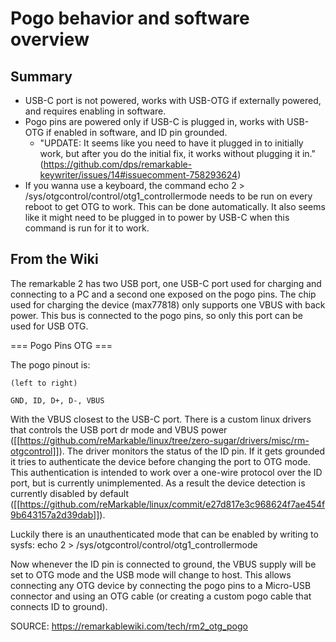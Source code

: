 # Pogo behavior and software overview

## Summary

- USB-C port is not powered, works with USB-OTG if externally powered, and requires enabling in software.
- Pogo pins are powered only if USB-C is plugged in, works with USB-OTG if enabled in software, and ID pin grounded.
    - "UPDATE: It seems like you need to have it plugged in to initially work, but after you do the initial fix, it works without plugging it in." (https://github.com/dps/remarkable-keywriter/issues/14#issuecomment-758293624)
- If you wanna use a keyboard, the command echo 2 > /sys/otgcontrol/control/otg1_controllermode needs to be run on every reboot to get OTG to work. This can be done automatically. It also seems like it might need to be plugged in to power by USB-C when this command is run for it to work. 

## From the Wiki

The remarkable 2 has two USB port, one USB-C port used for charging and connecting to a PC and a second one exposed on the pogo pins.
The chip used for charging the device (max77818) only supports one VBUS with back power. This bus is connected to the pogo pins, so only this port can be used for USB OTG.

=== Pogo Pins OTG ===

The pogo pinout is:

    (left to right)  
    
    GND, ID, D+, D-, VBUS

With the VBUS closest to the USB-C port. There is a custom linux drivers that controls the USB port dr mode and VBUS power ([[https://github.com/reMarkable/linux/tree/zero-sugar/drivers/misc/rm-otgcontrol]]). The driver monitors the status of the ID pin. If it gets grounded it tries to authenticate the device before changing the port to OTG mode. This authentication is intended to work over a one-wire protocol over the ID port, but is currently unimplemented. As a result the device detection is currently disabled by default ([[https://github.com/reMarkable/linux/commit/e27d817e3c968624f7ae454f9b643157a2d39dab]]).

Luckily there is an unauthenticated mode that can be enabled by writing to sysfs:
    echo 2 > /sys/otgcontrol/control/otg1_controllermode

Now whenever the ID pin is connected to ground, the VBUS supply will be set to OTG mode and the USB mode will change to host. This allows connecting any OTG device by connecting the pogo pins to a Micro-USB connector and using an OTG cable (or creating a custom pogo cable that connects ID to ground).

SOURCE: https://remarkablewiki.com/tech/rm2_otg_pogo
